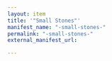 ```yaml
---
layout: item
title: '"Small Stones"'
manifest_name: "-small-stones-"
permalink: "-small-stones-"
external_manifest_url: 

---
```

<!-- Add an essay or interpretive material below this line,
using HTML or markdown.  Do not modify this file above this line -->
